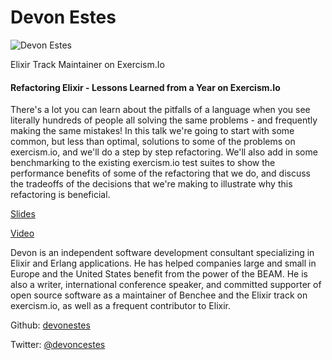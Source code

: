 # Devon Estes

![Devon Estes](http://s3.amazonaws.com/esl-conf-stg/media/files/000/000/562/thumbnail/8422484?1487605490)

Elixir Track Maintainer on Exercism.Io

#### Refactoring Elixir - Lessons Learned from a Year on Exercism.Io

There's a lot you can learn about the pitfalls of a language when you see literally hundreds of people all solving the same problems - and frequently making the same mistakes! In this talk we're going to start with some common, but less than optimal, solutions to some of the problems on exercism.io, and we'll do a step by step refactoring. We'll also add in some benchmarking to the existing exercism.io test suites to show the performance benefits of some of the refactoring that we do, and discuss the tradeoffs of the decisions that we're making to illustrate why this refactoring is beneficial.

[Slides](https://speakerd.s3.amazonaws.com/presentations/5e4885f7583f4a27b52301484d666482/elixir.pdf)

[Video](https://youtu.be/tJJMrtJEK1A?list=PLWbHc_FXPo2jV6N5XEjbUQe2GkYcRkZdD)

Devon is an independent software development consultant specializing in Elixir and Erlang applications. He has helped companies large and small in Europe and the United States benefit from the power of the BEAM. He is also a writer, international conference speaker, and committed supporter of open source software as a maintainer of Benchee and the Elixir track on exercism.io, as well as a frequent contributor to Elixir.

Github: [devonestes](https://github.com/devonestes)

Twitter: [@devoncestes](https://twitter.com/devoncestes)

